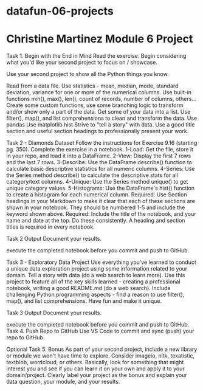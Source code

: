 # datafun-06-projects
# Christine Martinez Module 6 Project

Task 1.  Begin with the End in Mind
Read the exercise. Begin considering what you'd like your second project to focus on / showcase. 

Use your second project to show all the Python things you know.

Read from a data file.
Use statistics - mean, median, mode, standard deviation, variance for one or more of the numerical columns.
Use built-in functions min(), max(), len(), count of records, number of columns, others...
Create some custom functions, use some branching logic to transform and/or show only a part of the data. 
Get some of your data into a list. 
Use filter(), map(), and list comprehensions to clean and transform the data.
Use pandas
Use matplotlib hist
Strive to "tell a story" with data. Use a good title section and useful section headings to professionally present your work. 
 

Task 2 - Diamonds Dataset
Follow the instructions for Exercise 9.16 (starting pg. 350).
Complete the exercise in a notebook. 
1-Load: Get the file, store it in your repo, and load it into a DataFrame. 
2-View: Display the first 7 rows and the last 7 rows.
3-Describe: Use the DataFrame describe() function to calculate basic descriptive statistics for all numeric columns. 
4-Series: Use the Series method describe() to calculate the descriptive stats for all category/text columns.
4-Unique: Use the Series method unique() to get unique category values. 
5-Histograms: Use the DataFrame's hist() function to create a histogram for each numerical column.
Required: Use Section headings in your Markdown to make it clear that each of these sections are shown in your notebook. They should be numbered 1-5 and include the keyword shown above.
Required: Include the title of the notebook, and your name and date at the top.
Do these consistently. A heading and section titles is required in every notebook. 
 

Task 2 Output
Document your results.

execute the completed notebook before you commit and push to GitHub. 
 

Task 3 - Exploratory Data Project
Use everything you've learned to conduct a unique data exploration project using some information related to your domain. 
Tell a story with data (do a web search to learn more).
Use this project to feature all of the key skills learned - creating a professional notebook, writing a good README.md (do a web search). 
Include challenging Python programming aspects - find a reason to use filter(), map(), and list comprehensions.
Have fun and make it unique.
 

Task 3 Output
Document your results.

execute the completed notebook before you commit and push to GitHub. 
Task 4. Push Repo to GitHub
Use VS Code to commit and sync (push) your repo to GitHub.

Optional Task 5. Bonus
As part of your second project, include a new library or module we won't have time to explore. 
Consider imageio, nltk, texatistic, textblob, wordcloud, or others. 
Basically, look for something that might interest you and see if you can learn it on your own and apply it to your domain/project. 
Clearly label your project as the bonus and explain your data question, your module, and your results. 